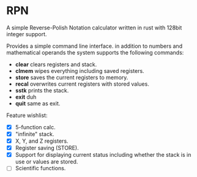 RPN
===

A simple Reverse-Polish Notation calculator written in rust with 128bit integer support.

Provides a simple command line interface. in addition to numbers and mathematical operands the system supports the following commands:

- **clear** clears registers and stack.
- **clmem** wipes everything including saved registers.
- **store** saves the current registers to memory.
- **recal** overwrites current registers with stored values.
- **sstk** prints the stack.
- **exit** duh
- **quit** same as exit.

Feature wishlist:

- [x] 5-function calc.
- [x] "infinite" stack.
- [x] X, Y, and Z registers.
- [x] Register saving (STORE).
- [x] Support for displaying current status including whether the stack is in use or values are stored.
- [ ] Scientific functions.
